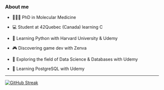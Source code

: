 
### About me

* 👩🏽‍🏫 PhD in Molecular Medicine 

* 💻 Student at 42Quebec (Canada) learning C

* 🐍 Learning Python with Harvard University & Udemy 

* 🎮 Discovering game dev with Zenva

* 🧮 Exploring the field of Data Science & Databases with Udemy

* 🐘 Learning PostgreSQL with Udemy 

-------------------

[![GitHub Streak](http://github-readme-streak-stats.herokuapp.com?user=KariHab&theme=highcontrast&hide_border=true)](https://git.io/streak-stats)

